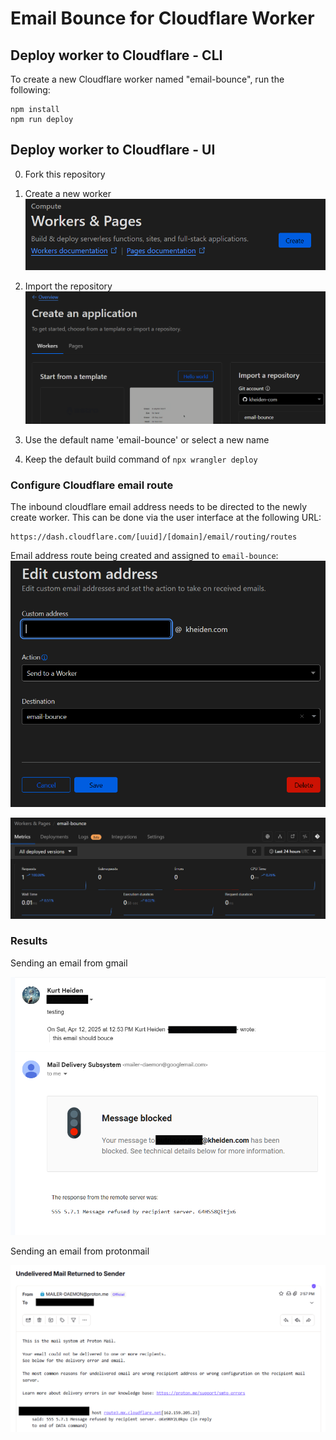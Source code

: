 # Email Bounce for Cloudflare Worker

## Deploy worker to Cloudflare - CLI

To create a new Cloudflare worker named "email-bounce", run the following:

```
npm install
npm run deploy
```

## Deploy worker to Cloudflare - UI
0) Fork this repository
1) Create a new worker
![Screenshot of the new worker button](documentation/media/Screenshot-worker-new.png)

2) Import the repository
![Select](documentation/media/Screenshot-import-repository.png)

3) Use the default name 'email-bounce' or select a new name
4) Keep the default build command of `npx wrangler deploy`


### Configure Cloudflare email route

The inbound cloudflare email address needs to be directed to the newly create worker. This can be done via the user interface at the following URL:

```
https://dash.cloudflare.com/[uuid]/[domain]/email/routing/routes
```
Email address route being created and assigned to `email-bounce`:
![Screenshot of email address](documentation/media/Screenshot-address.png)


![Screenshot of Cloudflare worker](documentation/media/Screenshot-worker.png)

### Results

Sending an email from gmail

![Bounce rejection message from gmail](documentation/media/Screenshot-gmail.png)

Sending an email from protonmail

![Bounce rejection message from protonmail](documentation/media/Screenshot-proton.png)